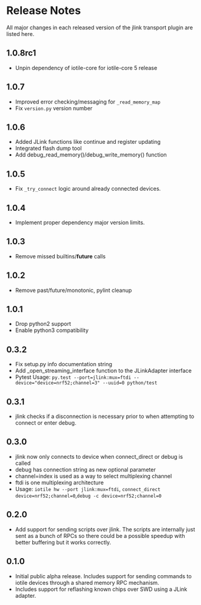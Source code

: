 # Release Notes

All major changes in each released version of the jlink transport plugin are
listed here.

## 1.0.8rc1

- Unpin dependency of iotile-core for iotile-core 5 release

## 1.0.7

- Improved error checking/messaging for `_read_memory_map`
- Fix `version.py` version number

## 1.0.6

- Added JLink functions like continue and register updating
- Integrated flash dump tool
- Add debug_read_memory()/debug_write_memory() function

## 1.0.5

- Fix `_try_connect` logic around already connected devices.

## 1.0.4

- Implement proper dependency major version limits.

## 1.0.3

- Remove missed builtins/__future__ calls

## 1.0.2

- Remove past/future/monotonic, pylint cleanup

## 1.0.1
- Drop python2 support 
- Enable python3 compatibility

## 0.3.2
- Fix setup.py info documentation string
- Add _open_streaming_interface function to the JLinkAdapter interface
-    Pytest Usage: ```py.test --port=jlink:mux=ftdi --device="device=nrf52;channel=3" --uuid=0 python/test```

## 0.3.1
- jlink checks if a disconnection is necessary prior to when attempting to connect or enter debug.

## 0.3.0
- jlink now only connects to device when connect_direct or debug is called
- debug has connection string as new optional parameter
- channel=index is used as a way to select multiplexing channel
- ftdi is one multiplexing architecture
- Usage: ```iotile hw --port jlink:mux=ftdi```, ```connect_direct device=nrf52;channel=0```,```debug -c device=nrf52;channel=0```

## 0.2.0

- Add support for sending scripts over jlink.  The scripts are internally just
  sent as a bunch of RPCs so there could be a possible speedup with better
  buffering but it works correctly.

## 0.1.0

- Initial public alpha release.  Includes support for sending commands to iotile
  devices through a shared memory RPC mechanism.
- Includes support for reflashing known chips over SWD using a JLink adapter.
